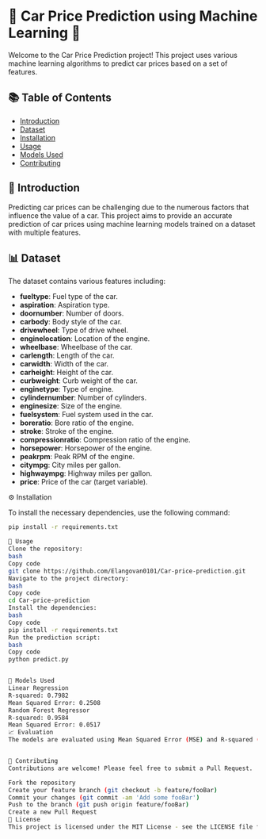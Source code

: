 # 🚗 Car Price Prediction using Machine Learning 🧠

Welcome to the Car Price Prediction project! This project uses various machine learning algorithms to predict car prices based on a set of features.

## 📚 Table of Contents

- [Introduction](#-introduction)
- [Dataset](#-dataset)
- [Installation](#-installation)
- [Usage](#-usage)
- [Models Used](#-models-used)
- [Contributing](#-contributing)

## 🌟 Introduction

Predicting car prices can be challenging due to the numerous factors that influence the value of a car. This project aims to provide an accurate prediction of car prices using machine learning models trained on a dataset with multiple features.

## 📊 Dataset

The dataset contains various features including:

- **fueltype**: Fuel type of the car.
- **aspiration**: Aspiration type.
- **doornumber**: Number of doors.
- **carbody**: Body style of the car.
- **drivewheel**: Type of drive wheel.
- **enginelocation**: Location of the engine.
- **wheelbase**: Wheelbase of the car.
- **carlength**: Length of the car.
- **carwidth**: Width of the car.
- **carheight**: Height of the car.
- **curbweight**: Curb weight of the car.
- **enginetype**: Type of engine.
- **cylindernumber**: Number of cylinders.
- **enginesize**: Size of the engine.
- **fuelsystem**: Fuel system used in the car.
- **boreratio**: Bore ratio of the engine.
- **stroke**: Stroke of the engine.
- **compressionratio**: Compression ratio of the engine.
- **horsepower**: Horsepower of the engine.
- **peakrpm**: Peak RPM of the engine.
- **citympg**: City miles per gallon.
- **highwaympg**: Highway miles per gallon.
- **price**: Price of the car (target variable).

⚙️ Installation

To install the necessary dependencies, use the following command:

```bash
pip install -r requirements.txt

🚀 Usage
Clone the repository:
bash
Copy code
git clone https://github.com/Elangovan0101/Car-price-prediction.git
Navigate to the project directory:
bash
Copy code
cd Car-price-prediction
Install the dependencies:
bash
Copy code
pip install -r requirements.txt
Run the prediction script:
bash
Copy code
python predict.py


🤖 Models Used
Linear Regression
R-squared: 0.7982
Mean Squared Error: 0.2508
Random Forest Regressor
R-squared: 0.9584
Mean Squared Error: 0.0517
📈 Evaluation
The models are evaluated using Mean Squared Error (MSE) and R-squared (R²) metrics.


🤝 Contributing
Contributions are welcome! Please feel free to submit a Pull Request.

Fork the repository
Create your feature branch (git checkout -b feature/fooBar)
Commit your changes (git commit -am 'Add some fooBar')
Push to the branch (git push origin feature/fooBar)
Create a new Pull Request
📝 License
This project is licensed under the MIT License - see the LICENSE file for details.
